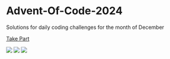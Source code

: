 # Advent-Of-Code-2024

Solutions for daily coding challenges for the month of December

[Take Part](https://adventofcode.com/2024)

![](https://img.shields.io/badge/day%20📅-9-blue)
![](https://img.shields.io/badge/stars%20⭐-18-yellow)
![](https://img.shields.io/badge/days%20completed-9-red)
